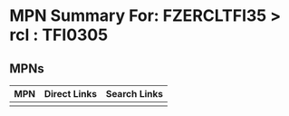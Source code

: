 



# MPN Summary For: FZERCLTFI35 > rcl : TFI0305

## MPNs
  

|MPN|Direct Links|Search Links|
| :--- | :--- | :--- |
||||
